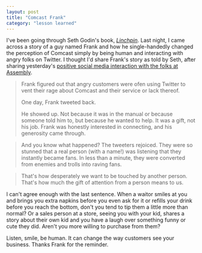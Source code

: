 ```yaml
---
layout: post
title: "Comcast Frank"
category: "lesson learned"
---
```


I've been going through Seth Godin's book, *<a href="http://www.amazon.com/gp/product/1591844096/ref=as_li_tl?ie=UTF8&camp=1789&creative=9325&creativeASIN=1591844096&linkCode=as2&tag=michaelleeco-20&linkId=CSNTQ44AMTZRBDXG">Linchpin</a>*. Last night, I came across a story of a guy named Frank and how he single-handedly changed the perception of Comcast simply by being human and interacting with angry folks on Twitter. I thought I'd share Frank's story as told by Seth, after sharing yesterday's [positive social media interaction with the folks at Assembly](http://michaellee.co/social-media-vs-email).

> Frank figured out that angry customers were ofen using Twitter to vent their rage about Comcast and their service or lack thereof.
>
> One day, Frank tweeted back.
>
> He showed up. Not because it was in the manual or because someone told him to, but because he wanted to help. It was a gift, not his job. Frank was honestly interested in connecting, and his generosity came through.

<!--more-->

> And you know what happened? The tweeters rejoiced. They were so stunned that a real person (with a name!) was listening that they instantly became fans. In less than a minute, they were converted from enemies and trolls into raving fans.

> That's how desperately we want to be touched by another person. That's how much the gift of attention from a person means to us.

I can't agree enough with the last sentence. When a waitor smiles at you and brings you extra napkins before you even ask for it or refills your drink before you reach the bottom, don't you tend to tip them a little more than normal? Or a sales person at a store, seeing you with your kid, shares a story about their own kid and you have a laugh over something funny or cute they did. Aren't you more willing to purchase from them?

Listen, smile, be human. It can change the way customers see your business. Thanks Frank for the reminder.